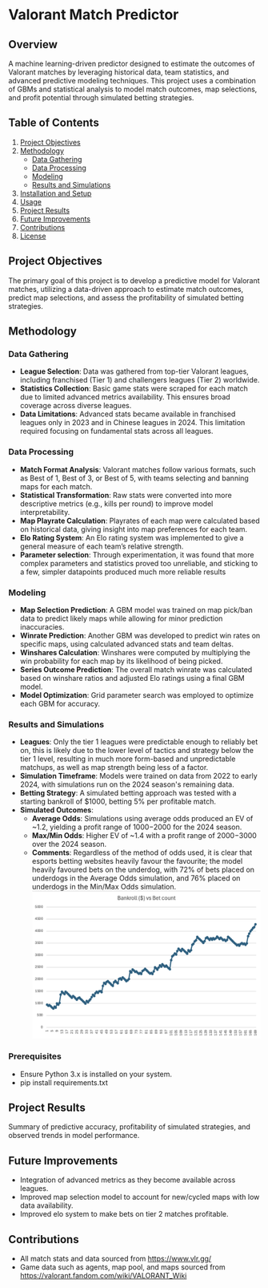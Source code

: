 # Valorant Match Predictor

## Overview
A machine learning-driven predictor designed to estimate the outcomes of Valorant matches by leveraging historical data, team statistics, and advanced predictive modeling techniques. This project uses a combination of GBMs and statistical analysis to model match outcomes, map selections, and profit potential through simulated betting strategies.

## Table of Contents
1. [Project Objectives](#project-objectives)
2. [Methodology](#methodology)
   - [Data Gathering](#data-gathering)
   - [Data Processing](#data-processing)
   - [Modeling](#modeling)
   - [Results and Simulations](#results-and-simulations)
3. [Installation and Setup](#installation-and-setup)
4. [Usage](#usage)
5. [Project Results](#project-results)
6. [Future Improvements](#future-improvements)
7. [Contributions](#contributions)
8. [License](#license)

## Project Objectives
The primary goal of this project is to develop a predictive model for Valorant matches, utilizing a data-driven approach to estimate match outcomes, predict map selections, and assess the profitability of simulated betting strategies.

## Methodology

### Data Gathering
- **League Selection**: Data was gathered from top-tier Valorant leagues, including franchised (Tier 1) and challengers leagues (Tier 2) worldwide.
- **Statistics Collection**: Basic game stats were scraped for each match due to limited advanced metrics availability. This ensures broad coverage across diverse leagues.
- **Data Limitations**: Advanced stats became available in franchised leagues only in 2023 and in Chinese leagues in 2024. This limitation required focusing on fundamental stats across all leagues.

### Data Processing
- **Match Format Analysis**: Valorant matches follow various formats, such as Best of 1, Best of 3, or Best of 5, with teams selecting and banning maps for each match.
- **Statistical Transformation**: Raw stats were converted into more descriptive metrics (e.g., kills per round) to improve model interpretability.
- **Map Playrate Calculation**: Playrates of each map were calculated based on historical data, giving insight into map preferences for each team.
- **Elo Rating System**: An Elo rating system was implemented to give a general measure of each team’s relative strength.
- **Parameter selection**: Through experimentation, it was found that more complex parameters and statistics proved too unreliable, and sticking to a few, simpler datapoints produced much more reliable results

### Modeling
- **Map Selection Prediction**: A GBM model was trained on map pick/ban data to predict likely maps while allowing for minor prediction inaccuracies.
- **Winrate Prediction**: Another GBM was developed to predict win rates on specific maps, using calculated advanced stats and team deltas.
- **Winshares Calculation**: Winshares were computed by multiplying the win probability for each map by its likelihood of being picked.
- **Series Outcome Prediction**: The overall match winrate was calculated based on winshare ratios and adjusted Elo ratings using a final GBM model.
- **Model Optimization**: Grid parameter search was employed to optimize each GBM for accuracy.

### Results and Simulations
- **Leagues**: Only the tier 1 leagues were predictable enough to reliably bet on, this is likely due to the lower level of tactics and strategy below the tier 1 level, resulting in much more form-based and unpredictable matchups, as well as map strength being less of a factor.
- **Simulation Timeframe**: Models were trained on data from 2022 to early 2024, with simulations run on the 2024 season's remaining data.
- **Betting Strategy**: A simulated betting approach was tested with a starting bankroll of $1000, betting 5% per profitable match.
- **Simulated Outcomes**:
   - **Average Odds**: Simulations using average odds produced an EV of ~1.2, yielding a profit range of $1000-$2000 for the 2024 season.
   - **Max/Min Odds**: Higher EV of ~1.4 with a profit range of $2000-$3000 over the 2024 season.
   - **Comments**: Regardless of the method of odds used, it is clear that esports betting websites heavily favour the favourite; the model heavily favoured bets on the underdog, with 72% of bets placed on underdogs in the Average Odds simulation, and 76% placed on underdogs in the Min/Max Odds simulation.
   ![Graph of Bankroll vs Bet count](data/images/Bankroll.png)

### Prerequisites
- Ensure Python 3.x is installed on your system.
- pip install requirements.txt

## Project Results
Summary of predictive accuracy, profitability of simulated strategies, and observed trends in model performance.

## Future Improvements
- Integration of advanced metrics as they become available across leagues.
- Improved map selection model to account for new/cycled maps with low data availability.
- Improved elo system to make bets on tier 2 matches profitable.

## Contributions
- All match stats and data sourced from https://www.vlr.gg/
- Game data such as agents, map pool, and maps sourced from https://valorant.fandom.com/wiki/VALORANT_Wiki

